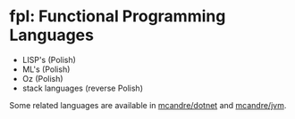 # fpl: Functional Programming Languages

* LISP's (Polish)
* ML's (Polish)
* Oz (Polish)
* stack languages (reverse Polish)

Some related languages are available in [mcandre/dotnet](mcandre/dotnet) and [mcandre/jvm](mcandre/jvm).
